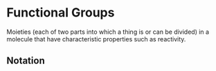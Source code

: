 # Functional Groups

Moieties (each of two parts into which a thing is or can be divided) in a molecule that have characteristic properties such as reactivity.

## Notation
